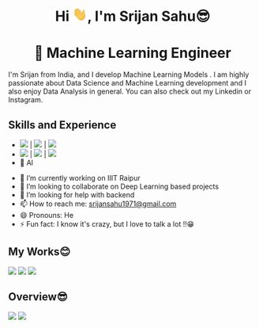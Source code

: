 <h1 align="center">Hi <img src="https://raw.githubusercontent.com/ABSphreak/ABSphreak/master/gifs/Hi.gif" width="30px">, I'm Srijan Sahu😎</h1>

<h1 align="center"> 🚀 Machine Learning Engineer</h1>

I'm Srijan from India, and I develop Machine Learning Models . I am highly passionate about Data Science and Machine Learning development and I also enjoy Data Analysis in general. You can also check out my Linkedin or Instagram.

## Skills and Experience 
* <img src="https://img.shields.io/badge/Python-20232A?style=for-the-badge&logo=react&logoColor=61DAFB" /> | <img src="https://img.shields.io/badge/Java-E34F26?style=for-the-badge&logo=html5&logoColor=white" /> |  <img src="https://img.shields.io/badge/Data Analysis-323330?style=for-the-badge&logo=javascript&logoColor=F7DF1E" />
* <img src="https://img.shields.io/badge/C++-E34F26?style=for-the-badge&logo=html5&logoColor=white" />  | <img src="https://img.shields.io/badge/R-1572B6?style=for-the-badge&logo=css3&logoColor=white" />  | <img src="https://img.shields.io/badge/Tensorflow-323330?style=for-the-badge&logo=javascript&logoColor=F7DF1E" />
* 🧠 AI


- 🔭 I’m currently working on IIIT Raipur 
- 👯 I’m looking to collaborate on Deep Learning based projects 
- 🤔 I’m looking for help with backend  
- 📫 How to reach me: srijansahu1971@gmail.com 
- 😄 Pronouns: He
- ⚡ Fun fact: I know it's crazy, but I love to talk a lot !!😁 

## My Works😊
<div class="works">
  <img src="https://github.com/ruds18/ruds18/blob/main/ezgif.com-gif-maker.gif" width="260" />
<img src="https://github.com/ruds18/ruds18/blob/main/output_bfymn0.gif" width ="260" />
  <img src="https://github.com/ruds18/react-apps/blob/main/dmeop.gif" width="260" />
  </div>


## Overview😎

<p>
  <a href="#"><img src="https://github-readme-stats.vercel.app/api?username=ruds18&count_private=true&show_icons=true&theme=dark" width="400"></a> 
  <a href="#"><img src="https://github-readme-streak-stats.herokuapp.com/?user=ruds18&count_private=true&show_icons=true&theme=dark" width="400"></a>
</p>
